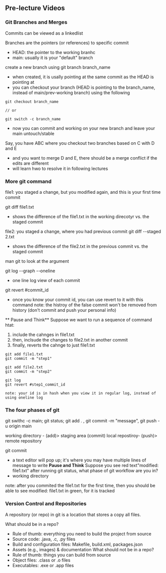## Pre-lecture Videos
### Git Branches and Merges
Commits can be viewed as a linkedlist

Branches are the pointers (or references) to specific commit
- HEAD: the pointer to the working branhc
- main: usually it is your "default" branch

create a new branch using git branch branch_name
- when created, it is usally pointing at the same commit as the HEAD is pointing at
- you can checkout your branch (HEAD is pointing to the branch_name, instead of main/prev-working branch) using the following

```
git checkout branch_name

// or 

git switch -c branch_name
```
- now you can commit and working on your new branch and leave your main untouch/stable

Say, you have ABC where you checkout two branches based on C with D and E
- and you want to merge D and E, there should be a merge conflict if the edits are different
- will learn hwo to resolve it in following lectures



### More git command
file1: you staged a change, but you modified again, and this is your first time commit

git diff file1.txt
- shows the difference of the file1.txt in the working direcotyr vs. the staged commit

file2: you staged a change, where you had previous commit
git diff --staged 2.txt
- shows the difference of the file2.txt in the previous commit vs. the staged commit

man git to look at the argument

git log --graph --oneline
- one line log view of each commit

git revert #commit_id
- once you know your commit id, you can use revert to it with this command
note: the histroy of the false commit won't be removed from history (don't commit and push your personal info)


** Pause and Think**
Suppose we want to run a sequence of command htat:
1. include the cahnges in file1.txt
2. then, inclsude the changes to file2.txt in another commit
3. finally, reverts the cahnge to just file1.txt

```
git add file1.txt
git commit -m "step1"

git add file2.txt
git commit -m "step2"

git log
git revert #step1_commit_id

note: your id is in hash when you view it in regular log, instead of using oneline log
```
### The four phases of git
git swithc -c main; git status; git add . , git commit -m "message", git push -u origin main

working directory - (add)> staging area  (commit) local repostiroy- (push)> remote repository


git commit
- a text editor will pop up; it's where you may have multiple lines of message to write
**Pause and Think**
Suppose you see red text"modified: file1.txt" after running git status, what phase of git workflow are you in?
- working directory

note: after you commited the file1.txt for the first time, then you should be able to see modified: file1.txt in green, for it is tracked

### Version Control and Repositories
A repository (or repo) in git is a location that stores a copy all files. 

What should be in a repo?
- Rule of thumb: everything you need to build the project from source
- Source code: .java, .c, .py files
- Build and configuration files: Makefile, build.xml, packages.json
- Assets (e.g., images) & documentation
What should not be in a repo?
- Rule of thumb: things you can build from source
- Object files: .class or .o files
- Executables: .exe or .app files
